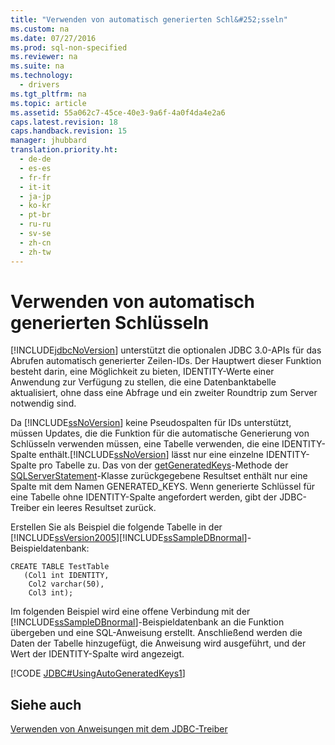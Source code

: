 ```yaml
---
title: "Verwenden von automatisch generierten Schl&#252;sseln"
ms.custom: na
ms.date: 07/27/2016
ms.prod: sql-non-specified
ms.reviewer: na
ms.suite: na
ms.technology: 
  - drivers
ms.tgt_pltfrm: na
ms.topic: article
ms.assetid: 55a062c7-45ce-40e3-9a6f-4a0f4da4e2a6
caps.latest.revision: 18
caps.handback.revision: 15
manager: jhubbard
translation.priority.ht: 
  - de-de
  - es-es
  - fr-fr
  - it-it
  - ja-jp
  - ko-kr
  - pt-br
  - ru-ru
  - sv-se
  - zh-cn
  - zh-tw
---
```

# Verwenden von automatisch generierten Schl&#252;sseln
  [!INCLUDE[jdbcNoVersion](../content/includes/jdbcNoVersion_md.md)] unterstützt die optionalen JDBC 3.0\-APIs für das Abrufen automatisch generierter Zeilen\-IDs. Der Hauptwert dieser Funktion besteht darin, eine Möglichkeit zu bieten, IDENTITY\-Werte einer Anwendung zur Verfügung zu stellen, die eine Datenbanktabelle aktualisiert, ohne dass eine Abfrage und ein zweiter Roundtrip zum Server notwendig sind.  
  
 Da [!INCLUDE[ssNoVersion](../content/includes/ssNoVersion_md.md)] keine Pseudospalten für IDs unterstützt, müssen Updates, die die Funktion für die automatische Generierung von Schlüsseln verwenden müssen, eine Tabelle verwenden, die eine IDENTITY\-Spalte enthält.[!INCLUDE[ssNoVersion](../content/includes/ssNoVersion_md.md)] lässt nur eine einzelne IDENTITY\-Spalte pro Tabelle zu. Das von der [getGeneratedKeys](../content/getGeneratedKeys-Method--SQLServerStatement-.md)\-Methode der [SQLServerStatement](../content/SQLServerStatement-Class.md)\-Klasse zurückgegebene Resultset enthält nur eine Spalte mit dem Namen GENERATED\_KEYS. Wenn generierte Schlüssel für eine Tabelle ohne IDENTITY\-Spalte angefordert werden, gibt der JDBC\-Treiber ein leeres Resultset zurück.  
  
 Erstellen Sie als Beispiel die folgende Tabelle in der [!INCLUDE[ssVersion2005](../content/includes/ssVersion2005_md.md)][!INCLUDE[ssSampleDBnormal](../content/includes/ssSampleDBnormal_md.md)]\-Beispieldatenbank:  
  
```  
CREATE TABLE TestTable   
   (Col1 int IDENTITY,   
    Col2 varchar(50),   
    Col3 int);  
```  
  
 Im folgenden Beispiel wird eine offene Verbindung mit der [!INCLUDE[ssSampleDBnormal](../content/includes/ssSampleDBnormal_md.md)]\-Beispieldatenbank an die Funktion übergeben und eine SQL\-Anweisung erstellt. Anschließend werden die Daten der Tabelle hinzugefügt, die Anweisung wird ausgeführt, und der Wert der IDENTITY\-Spalte wird angezeigt.  
  
 [!CODE [JDBC#UsingAutoGeneratedKeys1](../CodeSnippet/SQLDrivers/jdbc#usingautogeneratedkeys1)]  
  
## Siehe auch  
 [Verwenden von Anweisungen mit dem JDBC-Treiber](../content/Using-Statements-with-the-JDBC-Driver.md)  
  
  